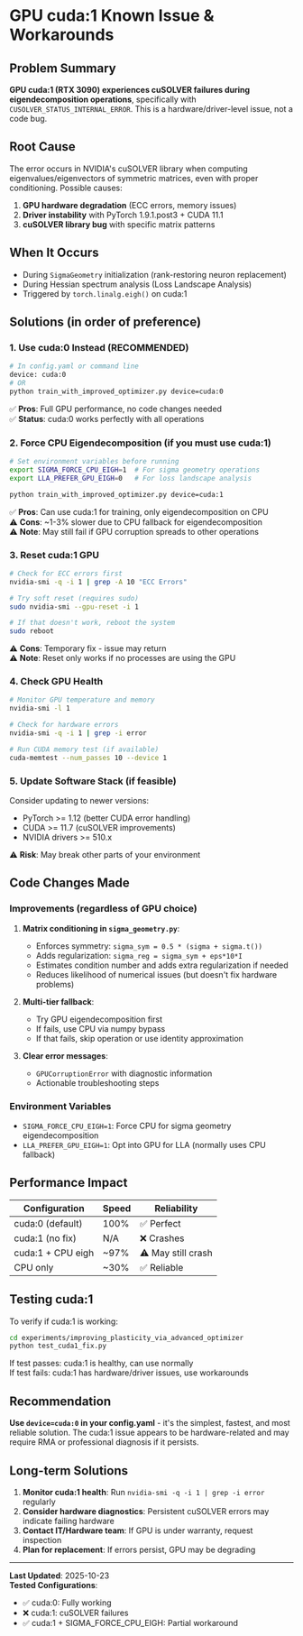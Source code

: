 # GPU cuda:1 Known Issue & Workarounds

## Problem Summary
**GPU cuda:1 (RTX 3090) experiences cuSOLVER failures during eigendecomposition operations**, specifically with `CUSOLVER_STATUS_INTERNAL_ERROR`. This is a hardware/driver-level issue, not a code bug.

## Root Cause
The error occurs in NVIDIA's cuSOLVER library when computing eigenvalues/eigenvectors of symmetric matrices, even with proper conditioning. Possible causes:
1. **GPU hardware degradation** (ECC errors, memory issues)
2. **Driver instability** with PyTorch 1.9.1.post3 + CUDA 11.1
3. **cuSOLVER library bug** with specific matrix patterns

## When It Occurs
- During `SigmaGeometry` initialization (rank-restoring neuron replacement)
- During Hessian spectrum analysis (Loss Landscape Analysis)
- Triggered by `torch.linalg.eigh()` on cuda:1

## Solutions (in order of preference)

### 1. Use cuda:0 Instead (RECOMMENDED)
```bash
# In config.yaml or command line
device: cuda:0
# OR
python train_with_improved_optimizer.py device=cuda:0
```
✅ **Pros**: Full GPU performance, no code changes needed  
✅ **Status**: cuda:0 works perfectly with all operations

### 2. Force CPU Eigendecomposition (if you must use cuda:1)
```bash
# Set environment variables before running
export SIGMA_FORCE_CPU_EIGH=1  # For sigma geometry operations
export LLA_PREFER_GPU_EIGH=0   # For loss landscape analysis

python train_with_improved_optimizer.py device=cuda:1
```
✅ **Pros**: Can use cuda:1 for training, only eigendecomposition on CPU  
⚠️ **Cons**: ~1-3% slower due to CPU fallback for eigendecomposition  
⚠️ **Note**: May still fail if GPU corruption spreads to other operations

### 3. Reset cuda:1 GPU
```bash
# Check for ECC errors first
nvidia-smi -q -i 1 | grep -A 10 "ECC Errors"

# Try soft reset (requires sudo)
sudo nvidia-smi --gpu-reset -i 1

# If that doesn't work, reboot the system
sudo reboot
```
⚠️ **Cons**: Temporary fix - issue may return  
⚠️ **Note**: Reset only works if no processes are using the GPU

### 4. Check GPU Health
```bash
# Monitor GPU temperature and memory
nvidia-smi -l 1

# Check for hardware errors
nvidia-smi -q -i 1 | grep -i error

# Run CUDA memory test (if available)
cuda-memtest --num_passes 10 --device 1
```

### 5. Update Software Stack (if feasible)
Consider updating to newer versions:
- PyTorch >= 1.12 (better CUDA error handling)
- CUDA >= 11.7 (cuSOLVER improvements)
- NVIDIA drivers >= 510.x

⚠️ **Risk**: May break other parts of your environment

## Code Changes Made

### Improvements (regardless of GPU choice)
1. **Matrix conditioning in `sigma_geometry.py`**:
   - Enforces symmetry: `sigma_sym = 0.5 * (sigma + sigma.t())`
   - Adds regularization: `sigma_reg = sigma_sym + eps*10*I`
   - Estimates condition number and adds extra regularization if needed
   - Reduces likelihood of numerical issues (but doesn't fix hardware problems)

2. **Multi-tier fallback**:
   - Try GPU eigendecomposition first
   - If fails, use CPU via numpy bypass
   - If that fails, skip operation or use identity approximation

3. **Clear error messages**:
   - `GPUCorruptionError` with diagnostic information
   - Actionable troubleshooting steps

### Environment Variables
- `SIGMA_FORCE_CPU_EIGH=1`: Force CPU for sigma geometry eigendecomposition
- `LLA_PREFER_GPU_EIGH=1`: Opt into GPU for LLA (normally uses CPU fallback)

## Performance Impact

| Configuration | Speed | Reliability |
|--------------|-------|------------|
| cuda:0 (default) | 100% | ✅ Perfect |
| cuda:1 (no fix) | N/A | ❌ Crashes |
| cuda:1 + CPU eigh | ~97% | ⚠️ May still crash |
| CPU only | ~30% | ✅ Reliable |

## Testing cuda:1

To verify if cuda:1 is working:
```bash
cd experiments/improving_plasticity_via_advanced_optimizer
python test_cuda1_fix.py
```

If test passes: cuda:1 is healthy, can use normally  
If test fails: cuda:1 has hardware/driver issues, use workarounds

## Recommendation

**Use `device=cuda:0` in your config.yaml** - it's the simplest, fastest, and most reliable solution. The cuda:1 issue appears to be hardware-related and may require RMA or professional diagnosis if it persists.

## Long-term Solutions

1. **Monitor cuda:1 health**: Run `nvidia-smi -q -i 1 | grep -i error` regularly
2. **Consider hardware diagnostics**: Persistent cuSOLVER errors may indicate failing hardware
3. **Contact IT/Hardware team**: If GPU is under warranty, request inspection
4. **Plan for replacement**: If errors persist, GPU may be degrading

---

**Last Updated**: 2025-10-23  
**Tested Configurations**:
- ✅ cuda:0: Fully working
- ❌ cuda:1: cuSOLVER failures
- ✅ cuda:1 + SIGMA_FORCE_CPU_EIGH: Partial workaround
